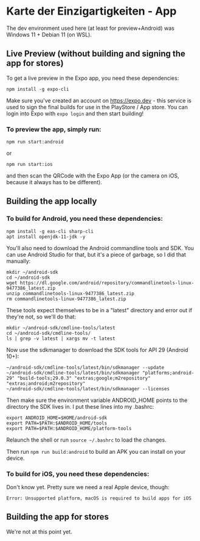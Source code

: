 # Karte der Einzigartigkeiten - App

The dev environment used here (at least for preview+Android) was Windows 11 + Debian 11 (on WSL).

## Live Preview (without building and signing the app for stores)

To get a live preview in the Expo app, you need these dependencies:

```
npm install -g expo-cli
```

Make sure you've created an account on https://expo.dev - this service is used to sign the final builds for use in the PlayStore / App store.
You can login into Expo with `expo login` and then start building!

### To preview the app, simply run:
```
npm run start:android
```
or
```
npm run start:ios
```
and then scan the QRCode with the Expo App (or the camera on iOS, because it always has to be different).

## Building the app locally

### To build for Android, you need these dependencies:

```
npm install -g eas-cli sharp-cli
apt install openjdk-11-jdk -y
```

You'll also need to download the Android commandline tools and SDK. You can use Android Studio for that, but it's a piece of garbage, so I did that manually:

```
mkdir ~/android-sdk
cd ~/android-sdk
wget https://dl.google.com/android/repository/commandlinetools-linux-9477386_latest.zip
unzip commandlinetools-linux-9477386_latest.zip
rm commandlinetools-linux-9477386_latest.zip
```

These tools expect themselves to be in a "latest" directory and error out if they're not, so we'll do that:
```
mkdir ~/android-sdk/cmdline-tools/latest
cd ~/android-sdk/cmdline-tools/
ls | grep -v latest | xargs mv -t latest
```

Now use the sdkmanager to download the SDK tools for API 29 (Android 10+):

```
~/android-sdk/cmdline-tools/latest/bin/sdkmanager --update
~/android-sdk/cmdline-tools/latest/bin/sdkmanager "platforms;android-29" "build-tools;29.0.3" "extras;google;m2repository" "extras;android;m2repository"
~/android-sdk/cmdline-tools/latest/bin/sdkmanager --licenses
```

Then make sure the environment variable ANDROID_HOME points to the directory the SDK lives in. I put these lines into my .bashrc:

```
export ANDROID_HOME=$HOME/android-sdk
export PATH=$PATH:$ANDROID_HOME/tools
export PATH=$PATH:$ANDROID_HOME/platform-tools
```

Relaunch the shell or run `source ~/.bashrc` to load the changes.

Then run
`npm run build:android` to build an APK you can install on your device.

### To build for iOS, you need these dependencies:

Don't know yet. Pretty sure we need a real Apple device, though:

```
Error: Unsupported platform, macOS is required to build apps for iOS
```

## Building the app for stores

We're not at this point yet.